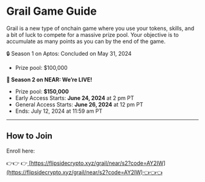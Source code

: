 # Grail Game Guide

Grail is a new type of onchain game where you use your tokens, skills, and a bit of luck to compete for a massive prize pool. Your objective is to accumulate as many points as you can by the end of the game.

🔒 Season 1 on Aptos: Concluded on May 31, 2024

* Prize pool: $100,000

**🎉  Season 2 on NEAR: We’re LIVE!**&#x20;

* Prize pool: **$150,000**
* Early Access Starts: **June 24, 2024** at 2 pm PT
* General Access Starts: **June 26, 2024** at 12 pm PT
* Ends: July 12, 2024 at 11:59 am PT

***

## How to Join

Enroll here:

👉👉 👉[ ](https://flipsidecrypto.xyz/grail/aptos/s1?code=U3CK8)[https://flipsidecrypto.xyz/grail/near/s2?code=AY2IW](https://flipsidecrypto.xyz/grail/near/s2?code=AY2IW)​​👈👈👈
